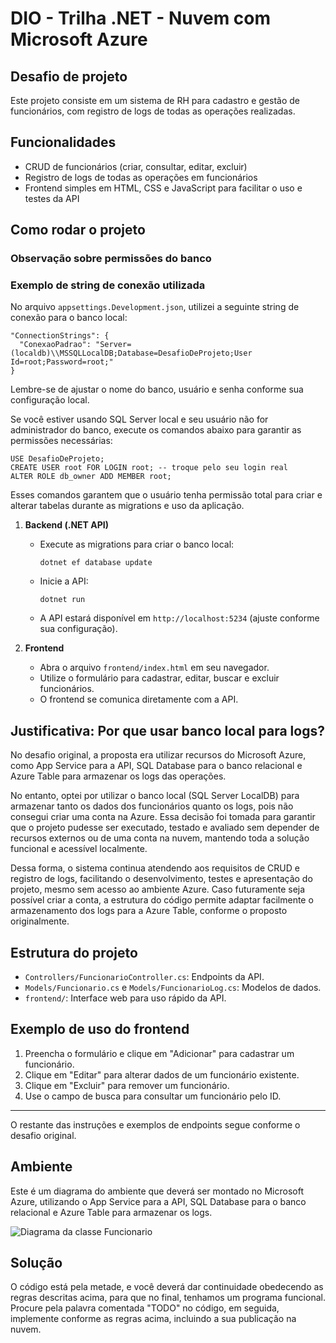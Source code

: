 












# DIO - Trilha .NET - Nuvem com Microsoft Azure

## Desafio de projeto

Este projeto consiste em um sistema de RH para cadastro e gestão de funcionários, com registro de logs de todas as operações realizadas.

## Funcionalidades

- CRUD de funcionários (criar, consultar, editar, excluir)
- Registro de logs de todas as operações em funcionários
- Frontend simples em HTML, CSS e JavaScript para facilitar o uso e testes da API

## Como rodar o projeto
### Observação sobre permissões do banco

### Exemplo de string de conexão utilizada

No arquivo `appsettings.Development.json`, utilizei a seguinte string de conexão para o banco local:

```
"ConnectionStrings": {
  "ConexaoPadrao": "Server=(localdb)\\MSSQLLocalDB;Database=DesafioDeProjeto;User Id=root;Password=root;"
}
```

Lembre-se de ajustar o nome do banco, usuário e senha conforme sua configuração local.

Se você estiver usando SQL Server local e seu usuário não for administrador do banco, execute os comandos abaixo para garantir as permissões necessárias:

```
USE DesafioDeProjeto;
CREATE USER root FOR LOGIN root; -- troque pelo seu login real
ALTER ROLE db_owner ADD MEMBER root;
```

Esses comandos garantem que o usuário tenha permissão total para criar e alterar tabelas durante as migrations e uso da aplicação.

1. **Backend (.NET API)**
   - Execute as migrations para criar o banco local:
     ```
     dotnet ef database update
     ```
   - Inicie a API:
     ```
     dotnet run
     ```
   - A API estará disponível em `http://localhost:5234` (ajuste conforme sua configuração).

2. **Frontend**
   - Abra o arquivo `frontend/index.html` em seu navegador.
   - Utilize o formulário para cadastrar, editar, buscar e excluir funcionários.
   - O frontend se comunica diretamente com a API.

## Justificativa: Por que usar banco local para logs?

No desafio original, a proposta era utilizar recursos do Microsoft Azure, como App Service para a API, SQL Database para o banco relacional e Azure Table para armazenar os logs das operações.

No entanto, optei por utilizar o banco local (SQL Server LocalDB) para armazenar tanto os dados dos funcionários quanto os logs, pois não consegui criar uma conta na Azure. Essa decisão foi tomada para garantir que o projeto pudesse ser executado, testado e avaliado sem depender de recursos externos ou de uma conta na nuvem, mantendo toda a solução funcional e acessível localmente.

Dessa forma, o sistema continua atendendo aos requisitos de CRUD e registro de logs, facilitando o desenvolvimento, testes e apresentação do projeto, mesmo sem acesso ao ambiente Azure. Caso futuramente seja possível criar a conta, a estrutura do código permite adaptar facilmente o armazenamento dos logs para a Azure Table, conforme o proposto originalmente.

## Estrutura do projeto

- `Controllers/FuncionarioController.cs`: Endpoints da API.
- `Models/Funcionario.cs` e `Models/FuncionarioLog.cs`: Modelos de dados.
- `frontend/`: Interface web para uso rápido da API.

## Exemplo de uso do frontend

1. Preencha o formulário e clique em "Adicionar" para cadastrar um funcionário.
2. Clique em "Editar" para alterar dados de um funcionário existente.
3. Clique em "Excluir" para remover um funcionário.
4. Use o campo de busca para consultar um funcionário pelo ID.

---

O restante das instruções e exemplos de endpoints segue conforme o desafio original.

## Ambiente
Este é um diagrama do ambiente que deverá ser montado no Microsoft Azure, utilizando o App Service para a API, SQL Database para o banco relacional e Azure Table para armazenar os logs.

![Diagrama da classe Funcionario](Imagens/diagrama_api.png)


## Solução
O código está pela metade, e você deverá dar continuidade obedecendo as regras descritas acima, para que no final, tenhamos um programa funcional. Procure pela palavra comentada "TODO" no código, em seguida, implemente conforme as regras acima, incluindo a sua publicação na nuvem.